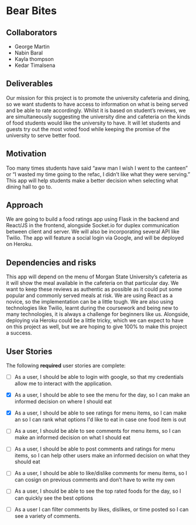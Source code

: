 # Bear Bites

## Collaborators
* George Martin
* Nabin Baral
* Kayla thompson
* Kedar Timalsena

## Deliverables
Our mission for this project is to promote the university cafeteria and dining, so we want students to have access to information on what is being served and be able to rate accordingly. Whilst  it is based on student’s reviews, we are simultaneously suggesting the university dine and cafeteria on the kinds of food students would like the university to have. It will let students and guests try out the most voted food while keeping the promise of the university to serve better food.

## Motivation
Too many times students have said “aww man I wish I went to the canteen” or “I wasted my time going to the refac, I didn’t like what they were serving.” This app will help students make a better decision when selecting what dining hall to go to. 

## Approach
We are going to  build a food ratings app using Flask in the backend and React/JS in the frontend, alongside Socket.io for duplex communication between client and server. We will also be incorporating several API like Twilio. The app will feature a social login via Google, and will be deployed on Heroku. 

## Dependencies and risks
This app will depend on the menu of Morgan State University’s cafeteria as it will show the meal available in the cafeteria on that particular day. We want to keep these reviews as authentic as possible as it could put some  popular and commonly served meals at risk. We are using React as a novice, so the implementation can be a little tough. We are also using technologies like Twilio, learnt during the coursework and being new to many technologies, it is always a challenge for beginners like us. Alongside, deploying via Heroku could be a little tricky, which we can expect to have on this project as well,  but we are hoping to give 100% to make this project a success. 

## User Stories
The following **required** user stories are complete:
- [ ] As a user, I should be able to login with google, so that my credentials allow me to interact with the application.
- [x] As a user, I should be able to see the menu for the day, so I can make an informed decision on where I should eat 
- [x] As a user, I should be able to see ratings for menu items, so I can make an so I can rank what options I'd like to eat in case one food item is out
- [ ] As a user, I should be able to see comments for menu items, so I can make an informed decision on what I should eat 
- [ ] As a user,  I should be able to post comments and ratings for menu items, so I can help other users make an informed decision on what they should eat  
- [ ] As a user, I should be able to like/dislike comments for menu items, so I can cosign on previous comments and don’t have to write my own 
- [ ] As a user, I should be able to see the top rated foods for the day, so I can quickly see the best options 
- [ ] As a user I can filter comments by likes, dislikes, or time posted so I can see a variety of comments.





